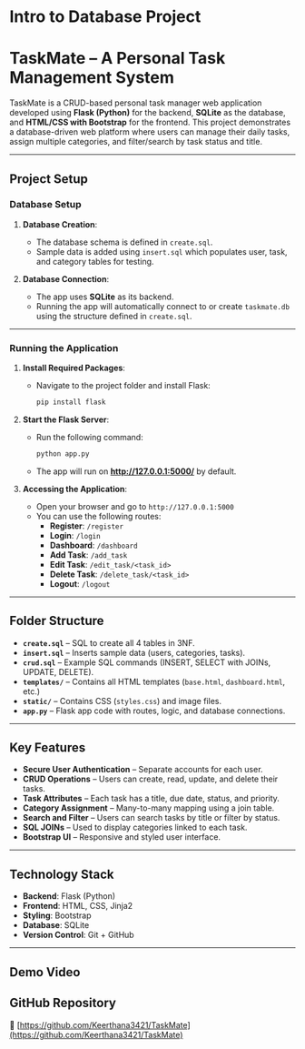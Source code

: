 # Intro to Database Project  
# TaskMate – A Personal Task Management System

TaskMate is a CRUD-based personal task manager web application developed using **Flask (Python)** for the backend, **SQLite** as the database, and **HTML/CSS with Bootstrap** for the frontend. This project demonstrates a database-driven web platform where users can manage their daily tasks, assign multiple categories, and filter/search by task status and title.

---

## Project Setup

### Database Setup

1. **Database Creation**:
   - The database schema is defined in `create.sql`.
   - Sample data is added using `insert.sql` which populates user, task, and category tables for testing.

2. **Database Connection**:
   - The app uses **SQLite** as its backend.
   - Running the app will automatically connect to or create `taskmate.db` using the structure defined in `create.sql`.

---

### Running the Application

1. **Install Required Packages**:
   - Navigate to the project folder and install Flask:
     ```bash
     pip install flask
     ```

2. **Start the Flask Server**:
   - Run the following command:
     ```bash
     python app.py
     ```

   - The app will run on **http://127.0.0.1:5000/** by default.

3. **Accessing the Application**:
   - Open your browser and go to `http://127.0.0.1:5000`
   - You can use the following routes:
     - **Register**: `/register`  
     - **Login**: `/login`  
     - **Dashboard**: `/dashboard`  
     - **Add Task**: `/add_task`  
     - **Edit Task**: `/edit_task/<task_id>`  
     - **Delete Task**: `/delete_task/<task_id>`  
     - **Logout**: `/logout`  

---

## Folder Structure

- **`create.sql`** – SQL to create all 4 tables in 3NF.
- **`insert.sql`** – Inserts sample data (users, categories, tasks).
- **`crud.sql`** – Example SQL commands (INSERT, SELECT with JOINs, UPDATE, DELETE).
- **`templates/`** – Contains all HTML templates (`base.html`, `dashboard.html`, etc.)
- **`static/`** – Contains CSS (`styles.css`) and image files.
- **`app.py`** – Flask app code with routes, logic, and database connections.

---

## Key Features

- **Secure User Authentication** – Separate accounts for each user.
- **CRUD Operations** – Users can create, read, update, and delete their tasks.
- **Task Attributes** – Each task has a title, due date, status, and priority.
- **Category Assignment** – Many-to-many mapping using a join table.
- **Search and Filter** – Users can search tasks by title or filter by status.
- **SQL JOINs** – Used to display categories linked to each task.
- **Bootstrap UI** – Responsive and styled user interface.

---

## Technology Stack

- **Backend**: Flask (Python)
- **Frontend**: HTML, CSS, Jinja2
- **Styling**: Bootstrap
- **Database**: SQLite
- **Version Control**: Git + GitHub

---

## Demo Video





## GitHub Repository

🔗 [https://github.com/Keerthana3421/TaskMate](https://github.com/Keerthana3421/TaskMate)

